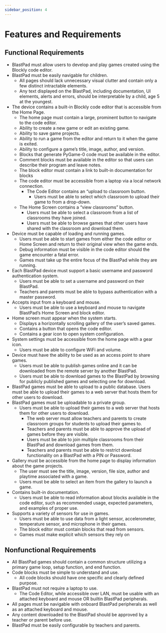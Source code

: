 ```yaml
---
sidebar_position: 4
---
```


# Features and Requirements

## Functional Requirements
- BlastPad must allow users to develop and play games created using the Blockly code editor.
- BlastPad must be easily navigable for children.
    - All pages should lack unnecessary visual clutter and contain only a few distinct intractable elements.
    - Any text displayed on the BlastPad, including documentation, UI elements, alerts and errors, should be interpretable by a child, age 5 at the youngest.
- The device contains a built-in Blockly code editor that is accessible from the Home Page.
    - The home page must contain a large, prominent button to navigate to the code editor.
    - Ability to create a new game or edit an existing game.
    - Ability to save game projects.
    - Ability to run a game from the editor and return to it when the game is exited.
    - Ability to configure a game’s title, image, author, and version.
    - Blocks that generate PyGame-0 code must be available in the editor.
    - Comment blocks must be available in the editor so that users can describe their program and leave notes.
    - The block editor must contain a link to built-in documentation for blocks
    - The code editor must be accessible from a laptop via a local network connection.
        - The Code Editor contains an “upload to classroom button.
            - Users must be able to select which classroom to upload their game to from a drop-down.
    - The Home Screen contains a “view classrooms” button.
        - Users must be able to select a classroom from a list of classrooms they have joined.
        - Users must be able to browse games that other users have shared with the classroom and download them.
- Device must be capable of loading and running games.
    - Users must be able to start games from either the code editor or Home Screen and return to their original view when the game ends.
    - Debug information must be visible in the code editor should the game encounter a fatal error.
    - Games must take up the entire focus of the BlastPad while they are running.
- Each BlastPad device must support a basic username and password authentication system.
    - Users must be able to set a username and password on their BlastPad.
    - Teachers and parents must be able to bypass authentication with a master password.
- Accepts input from a keyboard and mouse.
    - Users must be able to use a keyboard and mouse to navigate BlastPad’s Home Screen and block editor.
- Home screen must appear when the system starts.
    - Displays a horizontally scrolling gallery of the user’s saved games.
    - Contains a button that opens the code editor.
    - Contains a gear icon to open system configuration.
- System settings must be accessible from the home page with a gear icon.
    - Users must be able to configure WiFi and volume.
- Device must have the ability to be used as an access point to share games.
    - Users must be able to publish games online and it can be downloaded from the remote server by another BlastPad.
    - Users must be able to download games to the BlastPad by browsing for publicly published games and selecting one for download.
- BlastPad games must be able to upload to a public database.
    Users must be able to upload their games to a web server that hosts them for other users to download.
- BlastPad games must be uploadable to a private group.
    - Users must be able to upload their games to a web server that hosts them for other users to download.
        - The web server must allow teachers and parents to create classroom groups for students to upload their games to.
        - Teachers and parents must be able to approve the upload of games before they are visible.
        - Users must be able to join multiple classrooms from their BlastPad and download games from them.
        - Teachers and parents must be able to restrict download functionality on a BlastPad with a PIN or Password.
- Gallery must be accessible from the home page to display information about the game projects.
    - The user must see the title, image, version, file size, author and playtime associated with a game.
    - Users must be able to select an item from the gallery to launch a game.
- Contains built-in documentation.
    - Users must be able to read information about blocks available in the code editor, such as recommended usage, expected parameters, and examples of proper use.
- Supports a variety of sensors for use in games.
    - Users must be able to use data from a light sensor, accelerometer, temperature sensor, and microphone in their games.
    - The block editor must contain blocks that read from sensors.
    - Games must make explicit which sensors they rely on

## Nonfunctional Requirements

- All BlastPad games should contain a common structure utilizing a primary game loop, setup function, and end function.
- Code blocks must be simple to understand and use.
    - All code blocks should have one specific and clearly defined purpose.
- BlastPad must not require a laptop to use.
    - The Code Editor, while accessible over LAN, must be usable with an attached keyboard and mouse OR builtin BlastPad peripherals.
- All pages must be navigable with onboard BlastPad peripherals as well as an attached keyboard and mouse.
- Any content downloaded to the BlastPad should be approved by a teacher or parent before use. 
- BlastPad must be easily configurable by teachers and parents.